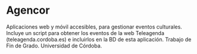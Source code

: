 # Agencor
Aplicaciones web y móvil accesibles, para gestionar eventos culturales.
Incluye un script para obtener los eventos de la web Teleagenda (teleagenda.cordoba.es) e incluirlos en la BD de esta aplicación.
Trabajo de Fin de Grado. Universidad de Córdoba.
